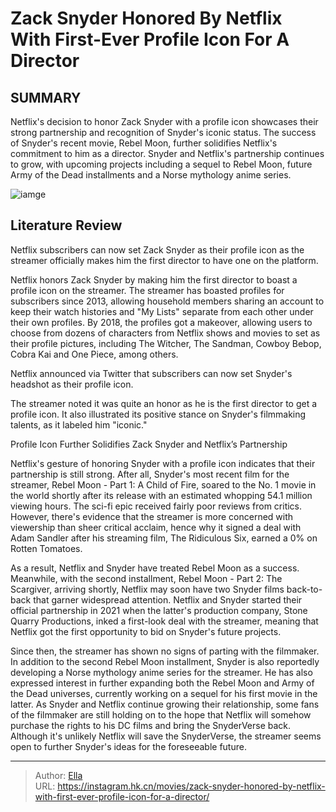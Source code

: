 # Zack Snyder Honored By Netflix With First-Ever Profile Icon For A Director


## SUMMARY 



  Netflix&#39;s decision to honor Zack Snyder with a profile icon showcases their strong partnership and recognition of Snyder&#39;s iconic status.   The success of Snyder&#39;s recent movie, Rebel Moon, further solidifies Netflix&#39;s commitment to him as a director.   Snyder and Netflix&#39;s partnership continues to grow, with upcoming projects including a sequel to Rebel Moon, future Army of the Dead installments and a Norse mythology anime series.  

![iamge](https://static1.srcdn.com/wordpress/wp-content/uploads/2024/01/zack-snyder-in-rebel-moon-interview-against-netflix-backdrop.jpg)

## Literature Review

Netflix subscribers can now set Zack Snyder as their profile icon as the streamer officially makes him the first director to have one on the platform.




Netflix honors Zack Snyder by making him the first director to boast a profile icon on the streamer. The streamer has boasted profiles for subscribers since 2013, allowing household members sharing an account to keep their watch histories and &#34;My Lists&#34; separate from each other under their own profiles. By 2018, the profiles got a makeover, allowing users to choose from dozens of characters from Netflix shows and movies to set as their profile pictures, including The Witcher, The Sandman, Cowboy Bebop, Cobra Kai and One Piece, among others.




Netflix announced via Twitter that subscribers can now set Snyder&#39;s headshot as their profile icon.


 

The streamer noted it was quite an honor as he is the first director to get a profile icon. It also illustrated its positive stance on Snyder&#39;s filmmaking talents, as it labeled him &#34;iconic.&#34;


 Profile Icon Further Solidifies Zack Snyder and Netflix’s Partnership 
          

Netflix&#39;s gesture of honoring Snyder with a profile icon indicates that their partnership is still strong. After all, Snyder&#39;s most recent film for the streamer, Rebel Moon - Part 1: A Child of Fire, soared to the No. 1 movie in the world shortly after its release with an estimated whopping 54.1 million viewing hours. The sci-fi epic received fairly poor reviews from critics. However, there&#39;s evidence that the streamer is more concerned with viewership than sheer critical acclaim, hence why it signed a deal with Adam Sandler after his streaming film, The Ridiculous Six, earned a 0% on Rotten Tomatoes.




As a result, Netflix and Snyder have treated Rebel Moon as a success. Meanwhile, with the second installment, Rebel Moon - Part 2: The Scargiver, arriving shortly, Netflix may soon have two Snyder films back-to-back that garner widespread attention. Netflix and Snyder started their official partnership in 2021 when the latter&#39;s production company, Stone Quarry Productions, inked a first-look deal with the streamer, meaning that Netflix got the first opportunity to bid on Snyder&#39;s future projects.

Since then, the streamer has shown no signs of parting with the filmmaker. In addition to the second Rebel Moon installment, Snyder is also reportedly developing a Norse mythology anime series for the streamer. He has also expressed interest in further expanding both the Rebel Moon and Army of the Dead universes, currently working on a sequel for his first movie in the latter. As Snyder and Netflix continue growing their relationship, some fans of the filmmaker are still holding on to the hope that Netflix will somehow purchase the rights to his DC films and bring the SnyderVerse back. Although it&#39;s unlikely Netflix will save the SnyderVerse, the streamer seems open to further Snyder&#39;s ideas for the foreseeable future.






---

> Author: [Ella](https://instagram.hk.cn/)  
> URL: https://instagram.hk.cn/movies/zack-snyder-honored-by-netflix-with-first-ever-profile-icon-for-a-director/  

